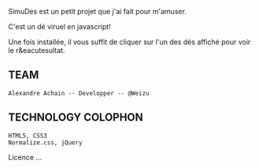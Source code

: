 SimuDes est un petit projet que j'ai fait pour m'amuser.

C'est un dé viruel en javascript!

Une fois installée, il vous suffit de cliquer sur l'un des dés affiché pour voir le r&eacutesultat.

## TEAM

    Alexandre Achain -- Developper -- @Weizu

## TECHNOLOGY COLOPHON

    HTML5, CSS3
    Normalize.css, jQuery

Licence ...
